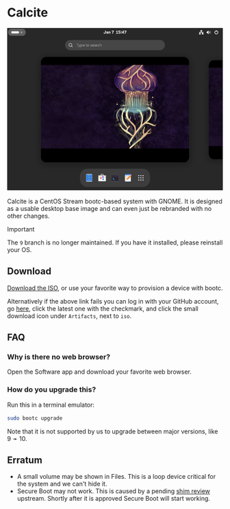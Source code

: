 # Calcite

![Screenshot of the OS](calcite.png)

Calcite is a CentOS Stream bootc-based system with GNOME. It is designed as a usable desktop base image and can even just be rebranded with no other changes.

> [!IMPORTANT]
> The `9` branch is no longer maintained. If you have it installed, please reinstall your OS.

## Download

[Download the ISO](https://nightly.link/CalciteAuthors/calcite/workflows/iso/main/iso.zip), or use your favorite way to provision a device with bootc.

Alternatively if the above link fails you can log in with your GitHub account, go [here](https://github.com/CalciteAuthors/calcite/actions/workflows/iso.yml), click the latest one with the checkmark, and click the small download icon under `Artifacts`, next to `iso`.

## FAQ

### Why is there no web browser?

Open the Software app and download your favorite web browser.

### How do you upgrade this?

Run this in a terminal emulator:

```bash
sudo bootc upgrade
```

Note that it is not supported by us to upgrade between major versions, like 9 ➛ 10.

## Erratum

- A small volume may be shown in Files. This is a loop device critical for the system and we can't hide it.
- Secure Boot may not work. This is caused by a pending [shim review](https://github.com/rhboot/shim-review/issues/454) upstream. Shortly after it is approved Secure Boot will start working.

